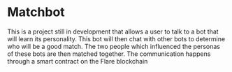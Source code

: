# Matchbot
This is a project still in development that allows a user to talk to a bot that will learn its personality. This bot will then chat with other bots to determine who will be a good match. The two people which influenced the personas of these bots are then matched together. The communication happens through a smart contract on the Flare blockchain
